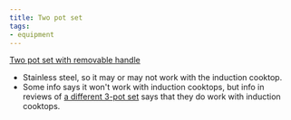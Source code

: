 ```yaml
---
title: Two pot set
tags:
- equipment
---
```

[Two pot set with removable handle](https://www.amazon.com/dp/B0020TVDDM/ref=nosim?tag=ffwf0f-20) 
- Stainless steel, so it may or may not work with the induction cooktop.
- Some info says it won't work with induction cooktops, but info in reviews of [a different 3-pot set](https://www.amazon.com/dp/B001UABDIC/ref=nosim?tag=ffwf0f-20) says that they do work with induction cooktops.